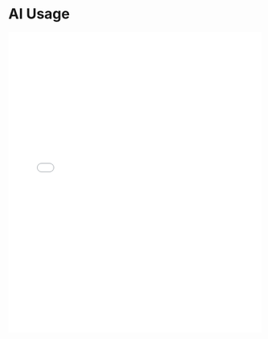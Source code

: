 # AI Usage

<MDXLayout>
  <embed src="/assets/files/02-AI-usage-e63bc4af92ccf01f7623a56871c537b1.pdf" type="application/pdf" width="100%" height="600px" />
</MDXLayout>